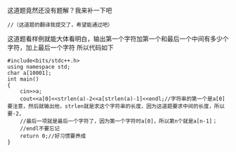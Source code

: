 这道题竟然还没有题解？我来补一下吧
```
//（这道题的翻译我提交了，希望能通过吧）

```
这道题看样例就能大体看明白，输出第一个字符加第一个和最后一个中间有多少个字符，加上最后一个字符
所以代码如下

```
#include<bits/stdc++.h>
using namespace std;
char a[10001];
int main()
{
    cin>>a;
    cout<<a[0]<<strlen(a)-2<<a[strlen(a)-1]<<endl;//字符串的第一个是a[0]要注意，然后就输出他，strlen就是求这个字符串的长度，因为这道题要求中间的长度，所以要-2，
    //最后一项就是最后一个字符了，因为第一个字符时a[0]，所以第n个就是a[n-1]；
    //endl不要忘记
    return 0;//好习惯要养成
}
```